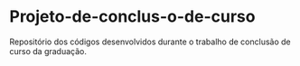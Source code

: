 # Projeto-de-conclus-o-de-curso
Repositório dos códigos desenvolvidos durante o trabalho de conclusão de curso da graduação.
